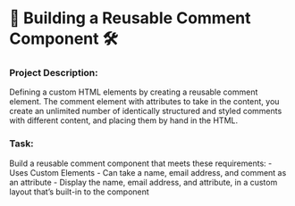 # 🔨 Building a Reusable Comment Component 🛠

### Project Description:

Defining a custom HTML elements by creating a reusable comment element.  The comment element with attributes to take in the content, you create an unlimited number of identically structured and styled comments with different content, and placing them by hand in the HTML. 

### Task: 

 Build a reusable comment component that meets these requirements:
     - Uses Custom Elements
     - Can take a name, email address, and comment as an attribute
     - Display the name, email address, and attribute, in a custom layout that’s built-in to the component